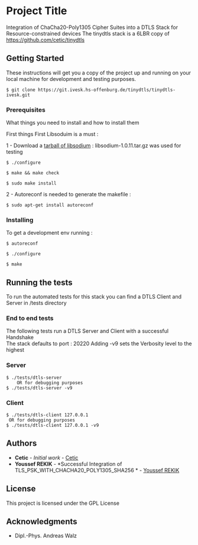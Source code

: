 # Project Title

Integration of ChaCha20-Poly1305 Cipher Suites into a DTLS Stack for Resource-constrained devices
The tinydtls stack is a 6LBR copy of https://github.com/cetic/tinydtls

## Getting Started

These instructions will get you a copy of the project up and running on your local machine for development and testing purposes.
```
$ git clone https://git.ivesk.hs-offenburg.de/tinydtls/tinydtls-ivesk.git
```



### Prerequisites

What things you need to install and how to install them

First things First Libsoduim is a must :

 1 - Download a [tarball of libsodium](https://download.libsodium.org/libsodium/releases) : libsodium-1.0.11.tar.gz was used for testing

```
$ ./configure

$ make && make check

$ sudo make install
```

 2 - Autoreconf is needed to generate the makefile :

```
$ sudo apt-get install autoreconf
```

### Installing

To get a development env running :

```
$ autoreconf

$ ./configure

$ make
```


## Running the tests

To run the automated tests for this stack you can find a DTLS Client and Server in /tests directory

### End to end tests

The following tests run a DTLS Server and Client with a successful Handshake  
The stack defaults to port : 20220
Adding -v9 sets the Verbosity level to the highest

### Server
```
$ ./tests/dtls-server
	OR for debugging purposes
$ ./tests/dtls-server -v9
```

### Client
```
$ ./tests/dtls-client 127.0.0.1
 OR for debugging purposes
$ ./tests/dtls-client 127.0.0.1 -v9
```



## Authors

* **Cetic** - *Initial work* - [Cetic](https://github.com/cetic/tinydtls)
* **Youssef REKIK** - *Successful Integration of TLS_PSK_WITH_CHACHA20_POLY1305_SHA256 * - [Youssef REKIK](https://github.com/youssefrekik)

## License

This project is licensed under the GPL License 

## Acknowledgments

* Dipl.-Phys. Andreas Walz
